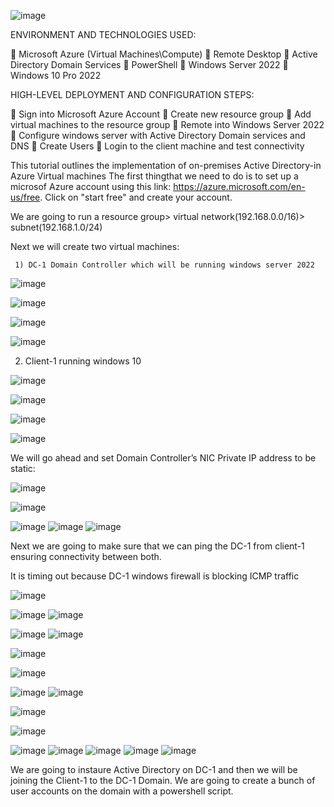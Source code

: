 



![image](https://github.com/uwinelly/On-premises-Active-Directory-/assets/129979322/66036fa5-7730-431a-9b83-98be01cb6b51)



ENVIRONMENT AND TECHNOLOGIES USED:

	Microsoft Azure (Virtual Machines\Compute)
	Remote Desktop
	Active Directory Domain Services 
	PowerShell
	Windows Server 2022
	Windows 10 Pro 2022

HIGH-LEVEL DEPLOYMENT AND CONFIGURATION STEPS:

	Sign into Microsoft Azure Account 
	Create new resource group 
	Add virtual machines to the resource group
	Remote into Windows Server 2022
	Configure windows server with Active Directory Domain services and DNS 
	Create Users 
	Login to the client machine and test connectivity 



This tutorial outlines the implementation of on-premises Active Directory-in Azure Virtual machines
The first thingthat we need to do is to set up a microsof Azure account using this link: https://azure.microsoft.com/en-us/free.
Click on "start free" and create your account.

We are going to run a resource group> virtual network(192.168.0.0/16)> subnet(192.168.1.0/24)

Next we will create two virtual machines:

     1) DC-1 Domain Controller which will be running windows server 2022
     
   
     

![image](https://github.com/uwinelly/On-premises-Active-Directory-/assets/129979322/ebd22b3a-5615-4079-98ef-9f65e116288b)


![image](https://github.com/uwinelly/On-premises-Active-Directory-/assets/129979322/b5386f45-084b-4ac9-b260-d8f15adc0ee7)



![image](https://github.com/uwinelly/On-premises-Active-Directory-/assets/129979322/26225fcc-5ae1-4922-ad13-845c573b2250)

![image](https://github.com/uwinelly/On-premises-Active-Directory-/assets/129979322/a427c3b4-3654-4d7e-9a28-97ab55f4f102)


  2) Client-1 running windows 10

![image](https://github.com/uwinelly/On-premises-Active-Directory-/assets/129979322/ab5c71cf-1531-40fe-8bf0-9a0aa1b79660)

![image](https://github.com/uwinelly/On-premises-Active-Directory-/assets/129979322/790447b9-4a5d-45cd-9181-a86d361c29f9)

![image](https://github.com/uwinelly/On-premises-Active-Directory-/assets/129979322/56931096-d017-4f11-838b-6261a1bcb24c)

![image](https://github.com/uwinelly/On-premises-Active-Directory-/assets/129979322/238473f8-12b9-4f43-a161-74035511878d)



We will go ahead and set Domain Controller’s NIC Private IP address to be static:

![image](https://github.com/uwinelly/On-premises-Active-Directory-/assets/129979322/294987d6-f1f1-495b-bb9d-e52956a03d06)

![image](https://github.com/uwinelly/On-premises-Active-Directory-/assets/129979322/82423108-34a2-4ad2-b55f-a0dc52efa658)

![image](https://github.com/uwinelly/On-premises-Active-Directory-/assets/129979322/094e753d-56bf-4cf8-af9c-04fdb9737cb0)
![image](https://github.com/uwinelly/On-premises-Active-Directory-/assets/129979322/fae131c3-a8c4-46df-812d-0ed899b9e9e6)
![image](https://github.com/uwinelly/On-premises-Active-Directory-/assets/129979322/5a7f7ff4-8de1-4c70-91d7-341ef891ca44)





Next we are going to make sure that we can ping the DC-1 from client-1 ensuring connectivity between both.

It is timing out because DC-1 windows firewall is blocking ICMP traffic

![image](https://github.com/uwinelly/On-premises-Active-Directory-/assets/129979322/481b4afc-ef56-4333-adb9-6159189df067)

![image](https://github.com/uwinelly/On-premises-Active-Directory-/assets/129979322/83cc3387-0a9a-40a7-b514-d8247d2290a6)
![image](https://github.com/uwinelly/On-premises-Active-Directory-/assets/129979322/2ccdb9a7-a6a1-47af-950f-ae6cbd1e4122)

![image](https://github.com/uwinelly/On-premises-Active-Directory-/assets/129979322/df1f85c2-fd35-495b-8f53-025479742e7c)
![image](https://github.com/uwinelly/On-premises-Active-Directory-/assets/129979322/fda7037b-54c2-4982-a4b1-a2795dd30fc9)

![image](https://github.com/uwinelly/On-premises-Active-Directory-/assets/129979322/e3216640-2ccb-4005-8d47-5af9c343377a)


![image](https://github.com/uwinelly/On-premises-Active-Directory-/assets/129979322/a2007fd5-df4b-4f62-b022-db1ae0b6cfa5)

![image](https://github.com/uwinelly/On-premises-Active-Directory-/assets/129979322/72879a63-5257-49b7-a415-927f12aa57c5)
![image](https://github.com/uwinelly/On-premises-Active-Directory-/assets/129979322/336fceac-ae08-4f19-9fb9-cd74f015b2b9)

![image](https://github.com/uwinelly/On-premises-Active-Directory-/assets/129979322/ad8a74f9-afdd-4ea3-8f1b-003234fe79b0)

![image](https://github.com/uwinelly/On-premises-Active-Directory-/assets/129979322/97af5e01-451f-4133-85df-1176f31b1b9f)

![image](https://github.com/uwinelly/On-premises-Active-Directory-/assets/129979322/b86e4747-7750-44ba-8f12-9dd397762d5c)
![image](https://github.com/uwinelly/On-premises-Active-Directory-/assets/129979322/45e364ec-7d6d-4eb0-8427-675a3ecf5d7c)
![image](https://github.com/uwinelly/On-premises-Active-Directory-/assets/129979322/511f2fe3-67dc-4a9f-aa7f-8f853048a6f2)
![image](https://github.com/uwinelly/On-premises-Active-Directory-/assets/129979322/48709bf0-0dfd-4010-9307-5e104630c6dd)
![image](https://github.com/uwinelly/On-premises-Active-Directory-/assets/129979322/e02ea3ad-ac09-43a5-b94d-320ef5c6ab78)











     
We are going to instaure Active Directory on DC-1 and then we will be joining the Client-1 to the DC-1 Domain.
We are going to create a bunch of user accounts on the domain with a powershell script.
